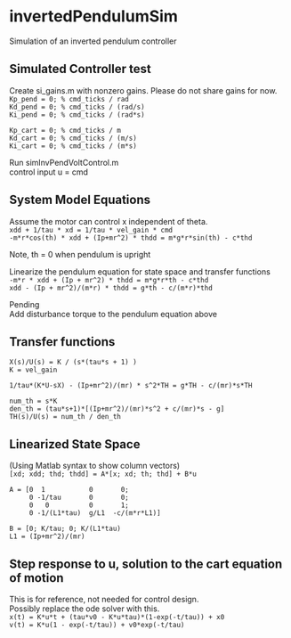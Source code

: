 # invertedPendulumSim
Simulation of an inverted pendulum controller

## Simulated Controller test
Create si_gains.m with nonzero gains. 
Please do not share gains for now.   
`Kp_pend = 0; % cmd_ticks / rad`  
`Kd_pend = 0; % cmd_ticks / (rad/s)`  
`Ki_pend = 0; % cmd_ticks / (rad*s)`  

`Kp_cart = 0; % cmd_ticks / m`  
`Kd_cart = 0; % cmd_ticks / (m/s)`  
`Ki_cart = 0; % cmd_ticks / (m*s)`  

Run simInvPendVoltControl.m  
control input u = cmd

## System Model Equations
Assume the motor can control x independent of theta.  
`xdd + 1/tau * xd = 1/tau * vel_gain * cmd`  
`-m*r*cos(th) * xdd + (Ip+mr^2) * thdd = m*g*r*sin(th) - c*thd`  

Note, th = 0 when pendulum is upright

Linearize the pendulum equation for state space and transfer functions  
`-m*r * xdd + (Ip + mr^2) * thdd = m*g*r*th - c*thd`  
`xdd - (Ip + mr^2)/(m*r) * thdd = g*th - c/(m*r)*thd`  

Pending  
Add disturbance torque to the pendulum equation above

## Transfer functions
`X(s)/U(s) = K / (s*(tau*s + 1) )`  
`K = vel_gain`  

`1/tau*(K*U-sX) - (Ip+mr^2)/(mr) * s^2*TH = g*TH - c/(mr)*s*TH`  

`num_th = s*K`  
`den_th = (tau*s+1)*[(Ip+mr^2)/(mr)*s^2 + c/(mr)*s - g]`  
`TH(s)/U(s) = num_th / den_th`  

## Linearized State Space
(Using Matlab syntax to show column vectors)  
`[xd; xdd; thd; thdd] = A*[x; xd; th; thd] + B*u`  

`A = [0  1           0       0;`  
`     0 -1/tau       0       0;`  
`     0   0          0       1;`  
`     0 -1/(L1*tau)  g/L1  -c/(m*r*L1)]`  

`B = [0; K/tau; 0; K/(L1*tau)`  
`L1 = (Ip+mr^2)/(mr)`  
## Step response to u, solution to the cart equation of motion
This is for reference, not needed for control design.  
Possibly replace the ode solver with this.  
`x(t) = K*u*t + (tau*v0 - K*u*tau)*(1-exp(-t/tau)) + x0`  
`v(t) = K*u(1 - exp(-t/tau)) + v0*exp(-t/tau)`  
